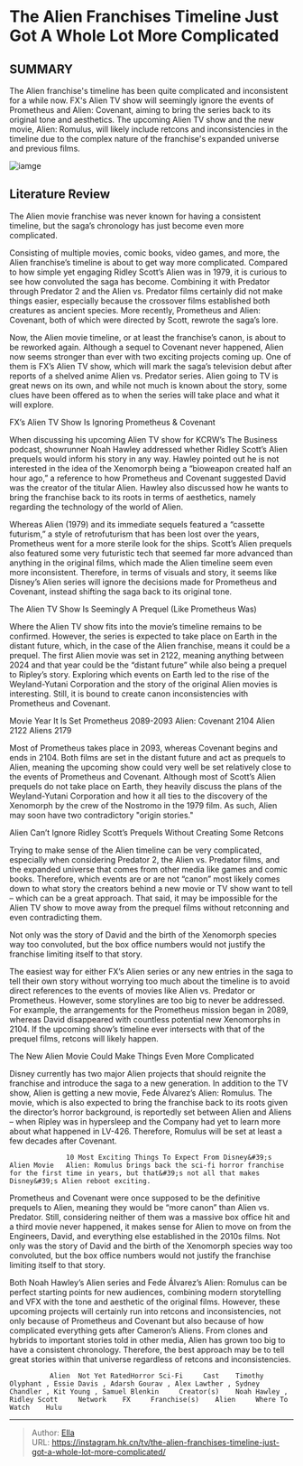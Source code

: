 # The Alien Franchises Timeline Just Got A Whole Lot More Complicated


## SUMMARY 



  The Alien franchise&#39;s timeline has been quite complicated and inconsistent for a while now.   FX&#39;s Alien TV show will seemingly ignore the events of Prometheus and Alien: Covenant, aiming to bring the series back to its original tone and aesthetics.   The upcoming Alien TV show and the new movie, Alien: Romulus, will likely include retcons and inconsistencies in the timeline due to the complex nature of the franchise&#39;s expanded universe and previous films.  

![iamge](https://static1.srcdn.com/wordpress/wp-content/uploads/2024/01/michael-fassbender-as-david-walter-from-alien-covenant.jpg)

## Literature Review

The Alien movie franchise was never known for having a consistent timeline, but the saga’s chronology has just become even more complicated.




Consisting of multiple movies, comic books, video games, and more, the Alien franchise’s timeline is about to get way more complicated. Compared to how simple yet engaging Ridley Scott’s Alien was in 1979, it is curious to see how convoluted the saga has become. Combining it with Predator through Predator 2 and the Alien vs. Predator films certainly did not make things easier, especially because the crossover films established both creatures as ancient species. More recently, Prometheus and Alien: Covenant, both of which were directed by Scott, rewrote the saga’s lore.




Now, the Alien movie timeline, or at least the franchise’s canon, is about to be reworked again. Although a sequel to Covenant never happened, Alien now seems stronger than ever with two exciting projects coming up. One of them is FX’s Alien TV show, which will mark the saga’s television debut after reports of a shelved anime Alien vs. Predator series. Alien going to TV is great news on its own, and while not much is known about the story, some clues have been offered as to when the series will take place and what it will explore.


 FX’s Alien TV Show Is Ignoring Prometheus &amp; Covenant 
         

When discussing his upcoming Alien TV show for KCRW’s The Business podcast, showrunner Noah Hawley addressed whether Ridley Scott’s Alien prequels would inform his story in any way. Hawley pointed out he is not interested in the idea of the Xenomorph being a “bioweapon created half an hour ago,” a reference to how Prometheus and Covenant suggested David was the creator of the titular Alien. Hawley also discussed how he wants to bring the franchise back to its roots in terms of aesthetics, namely regarding the technology of the world of Alien.




Whereas Alien (1979) and its immediate sequels featured a “cassette futurism,” a style of retrofuturism that has been lost over the years, Prometheus went for a more sterile look for the ships. Scott’s Alien prequels also featured some very futuristic tech that seemed far more advanced than anything in the original films, which made the Alien timeline seem even more inconsistent. Therefore, in terms of visuals and story, it seems like Disney’s Alien series will ignore the decisions made for Prometheus and Covenant, instead shifting the saga back to its original tone.



 The Alien TV Show Is Seemingly A Prequel (Like Prometheus Was) 
          

Where the Alien TV show fits into the movie’s timeline remains to be confirmed. However, the series is expected to take place on Earth in the distant future, which, in the case of the Alien franchise, means it could be a prequel. The first Alien movie was set in 2122, meaning anything between 2024 and that year could be the “distant future” while also being a prequel to Ripley’s story. Exploring which events on Earth led to the rise of the Weyland-Yutani Corporation and the story of the original Alien movies is interesting. Still, it is bound to create canon inconsistencies with Prometheus and Covenant.




 Movie  Year It Is Set   Prometheus  2089-2093   Alien: Covenant  2104   Alien  2122   Aliens  2179   



Most of Prometheus takes place in 2093, whereas Covenant begins and ends in 2104. Both films are set in the distant future and act as prequels to Alien, meaning the upcoming show could very well be set relatively close to the events of Prometheus and Covenant. Although most of Scott’s Alien prequels do not take place on Earth, they heavily discuss the plans of the Weyland-Yutani Corporation and how it all ties to the discovery of the Xenomorph by the crew of the Nostromo in the 1979 film. As such, Alien may soon have two contradictory &#34;origin stories.&#34;



 Alien Can’t Ignore Ridley Scott’s Prequels Without Creating Some Retcons 
          




Trying to make sense of the Alien timeline can be very complicated, especially when considering Predator 2, the Alien vs. Predator films, and the expanded universe that comes from other media like games and comic books. Therefore, which events are or are not “canon” most likely comes down to what story the creators behind a new movie or TV show want to tell – which can be a great approach. That said, it may be impossible for the Alien TV show to move away from the prequel films without retconning and even contradicting them.



Not only was the story of David and the birth of the Xenomorph species way too convoluted, but the box office numbers would not justify the franchise limiting itself to that story.




The easiest way for either FX’s Alien series or any new entries in the saga to tell their own story without worrying too much about the timeline is to avoid direct references to the events of movies like Alien vs. Predator or Prometheus. However, some storylines are too big to never be addressed. For example, the arrangements for the Prometheus mission began in 2089, whereas David disappeared with countless potential new Xenomorphs in 2104. If the upcoming show’s timeline ever intersects with that of the prequel films, retcons will likely happen.






 The New Alien Movie Could Make Things Even More Complicated 
          

Disney currently has two major Alien projects that should reignite the franchise and introduce the saga to a new generation. In addition to the TV show, Alien is getting a new movie, Fede Álvarez’s Alien: Romulus. The movie, which is also expected to bring the franchise back to its roots given the director’s horror background, is reportedly set between Alien and Aliens – when Ripley was in hypersleep and the Company had yet to learn more about what happened in LV-426. Therefore, Romulus will be set at least a few decades after Covenant.

                  10 Most Exciting Things To Expect From Disney&#39;s Alien Movie   Alien: Romulus brings back the sci-fi horror franchise for the first time in years, but that&#39;s not all that makes Disney&#39;s Alien reboot exciting.   




Prometheus and Covenant were once supposed to be the definitive prequels to Alien, meaning they would be “more canon” than Alien vs. Predator. Still, considering neither of them was a massive box office hit and a third movie never happened, it makes sense for Alien to move on from the Engineers, David, and everything else established in the 2010s films. Not only was the story of David and the birth of the Xenomorph species way too convoluted, but the box office numbers would not justify the franchise limiting itself to that story.

Both Noah Hawley’s Alien series and Fede Álvarez’s Alien: Romulus can be perfect starting points for new audiences, combining modern storytelling and VFX with the tone and aesthetic of the original films. However, these upcoming projects will certainly run into retcons and inconsistencies, not only because of Prometheus and Covenant but also because of how complicated everything gets after Cameron’s Aliens. From clones and hybrids to important stories told in other media, Alien has grown too big to have a consistent chronology. Therefore, the best approach may be to tell great stories within that universe regardless of retcons and inconsistencies.




              Alien  Not Yet RatedHorror Sci-Fi     Cast    Timothy Olyphant , Essie Davis , Adarsh Gourav , Alex Lawther , Sydney Chandler , Kit Young , Samuel Blenkin     Creator(s)    Noah Hawley , Ridley Scott     Network    FX     Franchise(s)    Alien     Where To Watch    Hulu      


---

> Author: [Ella](https://instagram.hk.cn/)  
> URL: https://instagram.hk.cn/tv/the-alien-franchises-timeline-just-got-a-whole-lot-more-complicated/  

